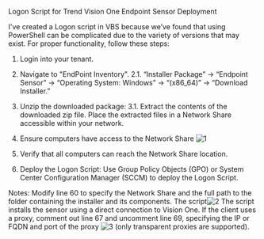 Logon Script for Trend Vision One Endpoint Sensor Deployment 

I've created a Logon script in VBS because we’ve found that using PowerShell can be complicated due to the variety of versions that may exist.
For proper functionality, follow these steps:
  1. Login into your tenant.
  2. Navigate to "EndPoint Inventory".
     2.1. “Installer Package” -> “Endpoint Sensor” -> “Operating System: Windows” -> “(x86_64)” -> “Download Installer.”
  3. Unzip the downloaded package:
     3.1. Extract the contents of the downloaded zip file. Place the extracted files in a Network Share accessible within your network.
  4. Ensure computers have access to the Network Share
  ![1](https://github.com/user-attachments/assets/5b269240-8623-4541-9859-e3e79c28a8da)

  6. Verify that all computers can reach the Network Share location.
  7. Deploy the Logon Script: Use Group Policy Objects (GPO) or System Center Configuration Manager (SCCM) to deploy the Logon Script.

Notes: 
Modify line 60 to specify the Network Share and the full path to the folder containing the installer and its components.
The script![2](https://github.com/user-attachments/assets/1416ea1e-f2ea-419f-8ca6-11a3747f5f1c)
The script installs the sensor using a direct connection to Vision One. 
If the client uses a proxy, comment out line 67 and uncomment line 69, specifying the IP or FQDN and port of the proxy
![3](https://github.com/user-attachments/assets/44bc8a8d-cbe0-4d70-b08b-e4cbfe4d55a2)
(only transparent proxies are supported).
